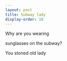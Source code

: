 ```yaml
---
layout: post
title: Subway lady
display-order: 10
---
```


Why are you wearing

sunglasses on the subway?

You stoned old lady
